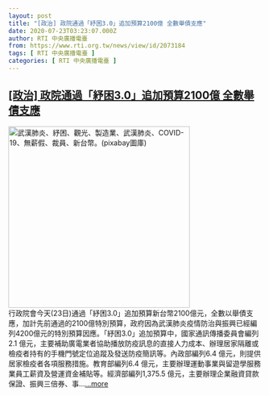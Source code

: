 ```yaml
---
layout: post
title: "[政治] 政院通過「紓困3.0」追加預算2100億 全數舉債支應"
date: 2020-07-23T03:23:07.000Z
author: RTI 中央廣播電臺
from: https://www.rti.org.tw/news/view/id/2073184
tags: [ RTI 中央廣播電臺 ]
categories: [ RTI 中央廣播電臺 ]
---
```

<!--1595474587000-->
[[政治] 政院通過「紓困3.0」追加預算2100億 全數舉債支應](https://www.rti.org.tw/news/view/id/2073184)
------

<div>
<img src="https://static.rti.org.tw/assets/thumbnails/2020/02/21/5206e8dec6add66e904965771cb618d3.jpg" width="360" alt="武漢肺炎、紓困、觀光、製造業、武漢肺炎、COVID-19、無薪假、裁員、新台幣。(pixabay圖庫)" title="武漢肺炎、紓困、觀光、製造業、武漢肺炎、COVID-19、無薪假、裁員、新台幣。(pixabay圖庫)"><br>行政院會今天(23日)通過「紓困3.0」追加預算新台幣2100億元，全數以舉債支應，加計先前通過的2100億特別預算，政府因為武漢肺炎疫情防治與振興已經編列4200億元的特別預算因應。「紓困3.0」追加預算中，國家通訊傳播委員會編列2.1 億元，主要補助廣電業者協助播放防疫訊息的直接人力成本、辦理居家隔離或檢疫者持有的手機門號定位追蹤及發送防疫簡訊等。內政部編列6.4 億元，則提供居家檢疫者各項服務措施。教育部編列6.4 億元，主要辦理運動事業與留遊學服務業員工薪資及營運資金補貼等。經濟部編列1,375.5 億元，主要辦理企業融資貸款保證、振興三倍券、事...<a target="_blank" href="https://www.rti.org.tw/news/view/id/2073184">...more</a>
</div>
